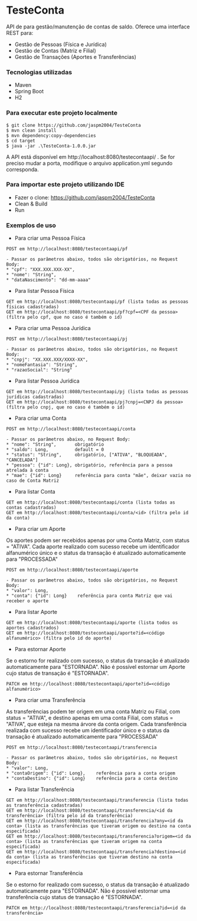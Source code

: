 # TesteConta

API de para gestão/manutenção de contas de saldo. Oferece uma interface REST para:

* Gestão de Pessoas (Física e Jurídica)
* Gestão de Contas (Matriz e Filial)
* Gestão de Transações (Aportes e Transferências)

### Tecnologias utilizadas

* Maven
* Spring Boot
* H2

### Para executar este projeto localmente
```
$ git clone https://github.com/jaspm2004/TesteConta
$ mvn clean install
$ mvn dependency:copy-dependencies
$ cd target
$ java -jar .\TesteConta-1.0.0.jar
```
A API está disponível em http://localhost:8080/testecontaapi/ . Se for preciso mudar a porta, modifique o arquivo application.yml segundo corresponda.

### Para importar este projeto utilizando IDE

* Fazer o clone: https://github.com/jaspm2004/TesteConta
* Clean & Build
* Run

### Exemplos de uso
* Para criar uma Pessoa Física
```
POST em http://localhost:8080/testecontaapi/pf 

- Passar os parâmetros abaixo, todos são obrigatórios, no Request Body: 
* "cpf": "XXX.XXX.XXX-XX",
* "nome": "String", 
* "dataNascimento": "dd-mm-aaaa"
```
* Para listar Pessoa Física
```
GET em http://localhost:8080/testecontaapi/pf (lista todas as pessoas físicas cadastradas)
GET em http://localhost:8080/testecontaapi/pf?cpf=<CPF da pessoa> (filtra pelo cpf, que no caso é também o id)
```
* Para criar uma Pessoa Jurídica
```
POST em http://localhost:8080/testecontaapi/pj 

- Passar os parâmetros abaixo, todos são obrigatórios, no Request Body: 
* "cnpj": "XX.XXX.XXX/XXXX-XX",
* "nomeFantasia": "String", 
* "razaoSocial": "String"
```
* Para listar Pessoa Jurídica
```
GET em http://localhost:8080/testecontaapi/pj (lista todas as pessoas jurídicas cadastradas)
GET em http://localhost:8080/testecontaapi/pj?cnpj=<CNPJ da pessoa> (filtra pelo cnpj, que no caso é também o id)
```
* Para criar uma Conta
```
POST em http://localhost:8080/testecontaapi/conta

- Passar os parâmetros abaixo, no Request Body: 
* "nome": "String",       obrigatório
* "saldo": Long,          default = 0
* "status": "String",     obrigatório, ["ATIVA", "BLOQUEADA", "CANCELADA"]
* "pessoa": {"id": Long}, obrigatório, referência para a pessoa atrelada à conta
* "mae": {"id": Long}     referência para conta "mãe", deixar vazia no caso de Conta Matriz
```
* Para listar Conta
```
GET em http://localhost:8080/testecontaapi/conta (lista todas as contas cadastradas)
GET em http://localhost:8080/testecontaapi/conta/<id> (filtra pelo id da conta)
```
* Para criar um Aporte

Os aportes podem ser recebidos apenas por uma Conta Matriz, com status = "ATIVA". Cada aporte realizado com sucesso recebe um identificador alfanumérico único e o status da transação é atualizado automaticamente para "PROCESSADA"
```
POST em http://localhost:8080/testecontaapi/aporte

- Passar os parâmetros abaixo, todos são obrigatórios, no Request Body: 
* "valor": Long,
* "conta": {"id": Long}    referência para conta Matriz que vai receber o aporte
```
* Para listar Aporte
```
GET em http://localhost:8080/testecontaapi/aporte (lista todos os aportes cadastrados)
GET em http://localhost:8080/testecontaapi/aporte?id=<código alfanumérico> (filtra pelo id do aporte)
```
* Para estornar Aporte

Se o estorno for realizado com sucesso, o status da transação é atualizado automaticamente para "ESTORNADA". Não é possível estornar um Aporte cujo status de transação é "ESTORNADA".
```
PATCH em http://localhost:8080/testecontaapi/aporte?id=<código alfanumérico>
```
* Para criar uma Transferência

As transferências podem ter origem em uma conta Matriz ou Filial, com status = "ATIVA", e destino apenas em uma conta Filial, com status = "ATIVA", que esteja na mesma árvore da conta origem. Cada transferência realizada com sucesso recebe um identificador único e o status da transação é atualizado automaticamente para "PROCESSADA"
```
POST em http://localhost:8080/testecontaapi/transferencia

- Passar os parâmetros abaixo, todos são obrigatórios, no Request Body: 
* "valor": Long,
* "contaOrigem": {"id": Long},    referência para a conta origem
* "contaDestino": {"id": Long}    referência para a conta destino
```
* Para listar Transferência
```
GET em http://localhost:8080/testecontaapi/transferencia (lista todas as transferência cadastradas)
GET em http://localhost:8080/testecontaapi/transferencia/<id da transferência> (filtra pelo id da transferência)
GET em http://localhost:8080/testecontaapi/transferencia?any=<id da conta> (lista as transferências que tiveram origem ou destino na conta especificada)
GET em http://localhost:8080/testecontaapi/transferencia?origem=<id da conta> (lista as transferências que tiveram origem na conta especificada)
GET em http://localhost:8080/testecontaapi/transferencia?destino=<id da conta> (lista as transferências que tiveram destino na conta especificada)
```
* Para estornar Transferência

Se o estorno for realizado com sucesso, o status da transação é atualizado automaticamente para "ESTORNADA". Não é possível estornar uma transferência cujo status de transação é "ESTORNADA".
```
PATCH em http://localhost:8080/testecontaapi/transferencia?id=<id da transferência>
```


